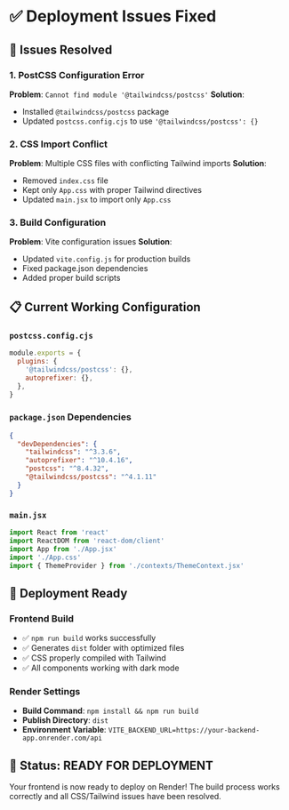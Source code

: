 # ✅ Deployment Issues Fixed

## 🚨 Issues Resolved

### 1. PostCSS Configuration Error
**Problem**: `Cannot find module '@tailwindcss/postcss'`
**Solution**: 
- Installed `@tailwindcss/postcss` package
- Updated `postcss.config.cjs` to use `'@tailwindcss/postcss': {}`

### 2. CSS Import Conflict
**Problem**: Multiple CSS files with conflicting Tailwind imports
**Solution**:
- Removed `index.css` file
- Kept only `App.css` with proper Tailwind directives
- Updated `main.jsx` to import only `App.css`

### 3. Build Configuration
**Problem**: Vite configuration issues
**Solution**:
- Updated `vite.config.js` for production builds
- Fixed package.json dependencies
- Added proper build scripts

## 📋 Current Working Configuration

### `postcss.config.cjs`
```javascript
module.exports = {
  plugins: {
    '@tailwindcss/postcss': {},
    autoprefixer: {},
  },
}
```

### `package.json` Dependencies
```json
{
  "devDependencies": {
    "tailwindcss": "^3.3.6",
    "autoprefixer": "^10.4.16",
    "postcss": "^8.4.32",
    "@tailwindcss/postcss": "^4.1.11"
  }
}
```

### `main.jsx`
```javascript
import React from 'react'
import ReactDOM from 'react-dom/client'
import App from './App.jsx'
import './App.css'
import { ThemeProvider } from './contexts/ThemeContext.jsx'
```

## 🚀 Deployment Ready

### Frontend Build
- ✅ `npm run build` works successfully
- ✅ Generates `dist` folder with optimized files
- ✅ CSS properly compiled with Tailwind
- ✅ All components working with dark mode

### Render Settings
- **Build Command**: `npm install && npm run build`
- **Publish Directory**: `dist`
- **Environment Variable**: `VITE_BACKEND_URL=https://your-backend-app.onrender.com/api`

## 🎉 Status: READY FOR DEPLOYMENT

Your frontend is now ready to deploy on Render! The build process works correctly and all CSS/Tailwind issues have been resolved. 